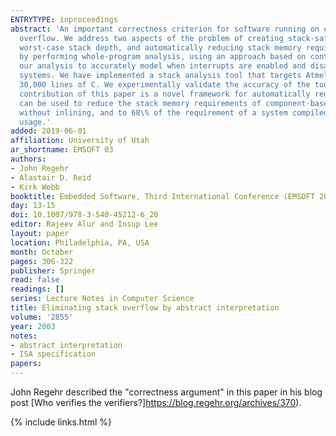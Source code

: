 ```yaml
---
ENTRYTYPE: inproceedings
abstract: 'An important correctness criterion for software running on embedded microcontrollers is stack safety: a guarantee that the call stack does not
  overflow. We address two aspects of the problem of creating stack-safe embedded software that also makes efficient use of memory: statically bounding
  worst-case stack depth, and automatically reducing stack memory requirements. Our first contribution is a method for statically guaranteeing stack safety
  by performing whole-program analysis, using an approach based on context-sensitive abstract interpretation of machine code. Abstract interpretation permits
  our analysis to accurately model when interrupts are enabled and disabled, which is essential for accurately bounding the stack depth of typical embedded
  systems. We have implemented a stack analysis tool that targets Atmel AVR microcontrollers, and tested it on embedded applications compiled from up to
  30,000 lines of C. We experimentally validate the accuracy of the tool, which runs in a few seconds on the largest programs that we tested. The second
  contribution of this paper is a novel framework for automatically reducing stack memory requirements. We show that goal-directed global function inlining
  can be used to reduce the stack memory requirements of component-based embedded software, on average, to 40\% of the requirement of a system compiled
  without inlining, and to 68\% of the requirement of a system compiled with aggressive whole-program inlining that is not directed towards reducing stack
  usage.'
added: 2019-06-01
affiliation: University of Utah
ar_shortname: EMSOFT 03
authors:
- John Regehr
- Alastair D. Reid
- Kirk Webb
booktitle: Embedded Software, Third International Conference (EMSOFT 2003)
day: 13-15
doi: 10.1007/978-3-540-45212-6_20
editor: Rajeev Alur and Insup Lee
layout: paper
location: Philadelphia, PA, USA
month: October
pages: 306-322
publisher: Springer
read: false
readings: []
series: Lecture Notes in Computer Science
title: Eliminating stack overflow by abstract interpretation
volume: '2855'
year: 2003
notes:
- abstract interpretation
- ISA specification
papers:
---
```


John Regehr described the "correctness argument" in this paper in his blog post
[Who verifies the verifiers?]https://blog.regehr.org/archives/370).

{% include links.html %}
